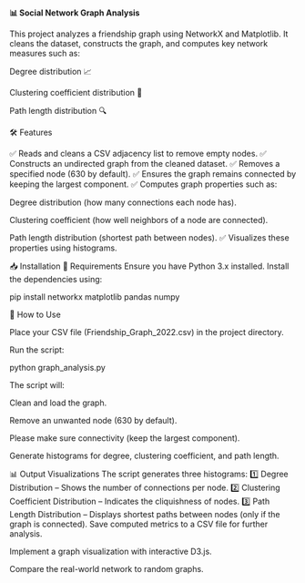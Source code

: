 **📊 Social Network Graph Analysis**

This project analyzes a friendship graph using NetworkX and Matplotlib. It cleans the dataset, constructs the graph, and computes key network measures such as:

Degree distribution 📈

Clustering coefficient distribution 🔄

Path length distribution 🔍

🛠 Features

✅ Reads and cleans a CSV adjacency list to remove empty nodes.
✅ Constructs an undirected graph from the cleaned dataset.
✅ Removes a specified node (630 by default).
✅ Ensures the graph remains connected by keeping the largest component.
✅ Computes graph properties such as:

Degree distribution (how many connections each node has).

Clustering coefficient (how well neighbors of a node are connected).

Path length distribution (shortest path between nodes).
✅ Visualizes these properties using histograms.

📥 Installation
🔹 Requirements
Ensure you have Python 3.x installed. Install the dependencies using:

pip install networkx matplotlib pandas numpy

🚀 How to Use

Place your CSV file (Friendship_Graph_2022.csv) in the project directory.

Run the script:

python graph_analysis.py

The script will:

Clean and load the graph.

Remove an unwanted node (630 by default).

Please make sure connectivity (keep the largest component).

Generate histograms for degree, clustering coefficient, and path length.

📊 Output Visualizations
The script generates three histograms:
1️⃣ Degree Distribution – Shows the number of connections per node.
2️⃣ Clustering Coefficient Distribution – Indicates the cliquishness of nodes.
3️⃣ Path Length Distribution – Displays shortest paths between nodes (only if the graph is connected).
Save computed metrics to a CSV file for further analysis.

Implement a graph visualization with interactive D3.js.

Compare the real-world network to random graphs.

